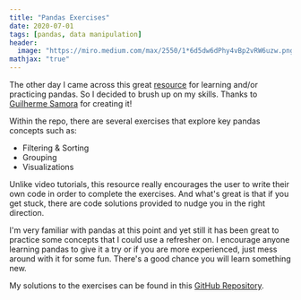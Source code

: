```yaml
---
title: "Pandas Exercises"
date: 2020-07-01
tags: [pandas, data manipulation]
header:
  image: "https://miro.medium.com/max/2550/1*6d5dw6dPhy4vBp2vRW6uzw.png"
mathjax: "true"
---
```


The other day I came across this great [resource](https://github.com/guipsamora/pandas_exercises) for learning and/or practicing pandas.  So I decided to brush up on my skills.  Thanks to [Guilherme Samora](https://github.com/guipsamora) for creating it!  

Within the repo, there are several exercises that explore key pandas concepts such as:
* Filtering & Sorting
* Grouping
* Visualizations

Unlike video tutorials, this resource really encourages the user to write their own code in order to complete the exercises.  And what's great is that if you get stuck, there are code solutions provided to nudge you in the right direction.

I'm very familiar with pandas at this point and yet still it has been great to practice some concepts that I could use a refresher on.  I encourage anyone learning pandas to give it a try or if you are more experienced, just mess around with it for some fun.  There's a good chance you will learn something new.

My solutions to the exercises can be found in this [GitHub Repository](https://github.com/mtodisco10/pandas_exercises).  

